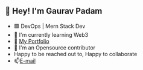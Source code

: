 ## 👋 Hey! I'm Gaurav Padam
-  🟩 DevOps | Mern Stack Dev
-  🌱 I'm currently learning Web3
-  👀 [My Portfolio](https://gauravpadam.netlify.app)
-  🙌 I'm an Opensource contributor
-  Happy to be reached out to, Happy to collaborate
-  📫[E-mail](mailto:gauravpadam2@gmail.com)



<!---
Gauravpadam/Gauravpadam is a ✨ special ✨ repository because its `README.md` (this file) appears on your GitHub profile.
You can click the Preview link to take a look at your changes.
--->

